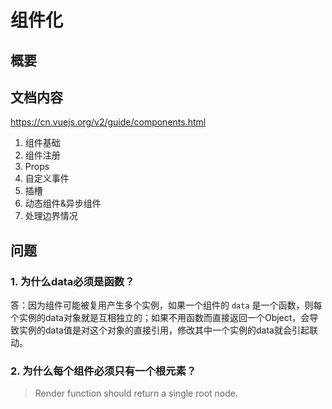 # 组件化



## 概要



## 文档内容

<https://cn.vuejs.org/v2/guide/components.html>

1. 组件基础
2. 组件注册
3. Props
4. 自定义事件
5. 插槽
6. 动态组件&异步组件
7. 处理边界情况





## 问题

### 1. 为什么data必须是函数？

答：因为组件可能被复用产生多个实例，如果一个组件的 `data` 是一个函数，则每个实例的data对象就是互相独立的；如果不用函数而直接返回一个Object，会导致实例的data值是对这个对象的直接引用，修改其中一个实例的data就会引起联动。

### 2. 为什么每个组件必须只有一个根元素？

>  Render function should return a single root node.

